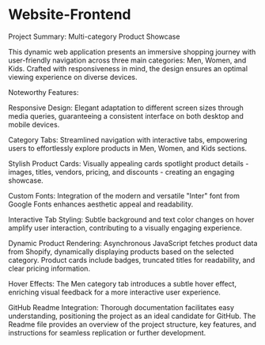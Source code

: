 # Website-Frontend
Project Summary: Multi-category Product Showcase

This dynamic web application presents an immersive shopping journey with user-friendly navigation across three main categories: Men, Women, and Kids. Crafted with responsiveness in mind, the design ensures an optimal viewing experience on diverse devices.


Noteworthy Features:

Responsive Design: Elegant adaptation to different screen sizes through media queries, guaranteeing a consistent interface on both desktop and mobile devices.

Category Tabs: Streamlined navigation with interactive tabs, empowering users to effortlessly explore products in Men, Women, and Kids sections.

Stylish Product Cards: Visually appealing cards spotlight product details - images, titles, vendors, pricing, and discounts - creating an engaging showcase.

Custom Fonts: Integration of the modern and versatile "Inter" font from Google Fonts enhances aesthetic appeal and readability.

Interactive Tab Styling: Subtle background and text color changes on hover amplify user interaction, contributing to a visually engaging experience.

Dynamic Product Rendering: Asynchronous JavaScript fetches product data from Shopify, dynamically displaying products based on the selected category. Product cards include badges, truncated titles for readability, and clear pricing information.

Hover Effects: The Men category tab introduces a subtle hover effect, enriching visual feedback for a more interactive user experience.

GitHub Readme Integration: Thorough documentation facilitates easy understanding, positioning the project as an ideal candidate for GitHub. The Readme file provides an overview of the project structure, key features, and instructions for seamless replication or further development.


